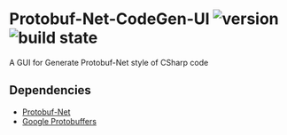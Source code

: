 # Protobuf-Net-CodeGen-UI ![version](https://img.shields.io/badge/Protobuf--Net%20CodeGenerator%20With%20UI-v0.1-orange.svg) ![build state](https://img.shields.io/badge/build-passing-brightgreen.svg)
A GUI for Generate Protobuf-Net style of CSharp code

## Dependencies

* [Protobuf-Net](https://github.com/mgravell/protobuf-net)
* [Google Protobuffers](https://github.com/protocolbuffers/protobuf)
